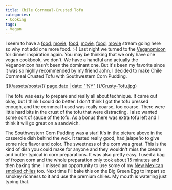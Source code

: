 ```yaml
---
title: Chile Cornmeal-Crusted Tofu
categories:
- Cooking
tags:
- Vegan
---
```


I seem to have a [food](/thingelstad/making-soup-in-vitamix), [movie](/thingelstad/dolphin-tale), [food](/thingelstad/ratatouille-on-big-green-egg), [movie](/thingelstad/moneyball-the-movie), [food](/thingelstad/hot-sauce-glazed-tempeh), [movie](/thingelstad/margin-call) stream going here so why not add one more food. :-)
Last night we turned to the [Veganomicon](http://www.amazon.com/dp/156924264X/?tag=thingelstad-20) for dinner inspiration again. You may be thinking that we only have one vegan cookbook, we don't. We have a handful and actually the Veganomicon hasn't been the dominant one. But it's been my favorite since it was so highly recommended by my friend John. I decided to make Chile Cornmeal Crusted Tofu with Southwestern Corn Pudding.

[![](/assets/posts/{{ page.date | date: "%Y" }}/Crusty-Tofu.jpg)](http://thingelstad.com/s/chile-cornmeal-crusted-tofu/crusty-tofu/img)

The tofu was easy to prepare and really all about technique. It came out okay, but I think I could do better. I don't think I got the tofu pressed enough, and the cornmeal I used was really coarse, too coarse. There were little hard bits in the crust of the tofu that were distracting. I also wanted some sort of sauce of the tofu. As a bonus there was extra tofu left and I think it will go great on a sandwich.

The Southwestern Corn Pudding was a star! It's in the picture above in the casserole dish behind the wok. It tasted really good, had jalapeño to give some nice flavor and color. The sweetness of the corn was great. This is the kind of dish you could make for anyone and they wouldn't miss the cream and butter typical in corn preparations. It was also pretty easy. I used a bag of frozen corn and the whole preparation only took about 15 minutes and then baking time. I missed an opportunity to use some of my [New Mexican smoked chiles](http://www.newmexicanconnection.com/) too. Next time I'll bake this on the Big Green Egg to impart so smokey richness to it and use the premium chiles. My mouth is watering just typing that.
